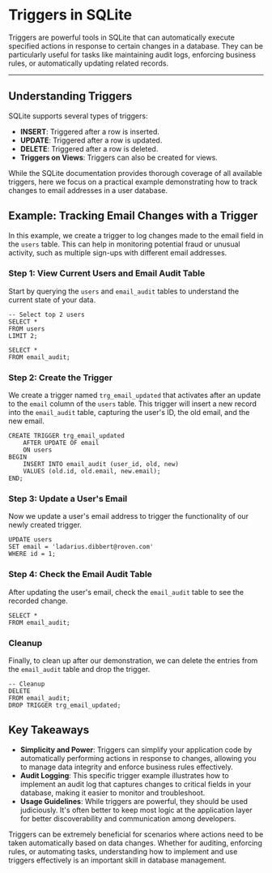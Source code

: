 # Triggers in SQLite

Triggers are powerful tools in SQLite that can automatically execute specified actions in response to certain changes in
a database. They can be particularly useful for tasks like maintaining audit logs, enforcing business rules, or
automatically updating related records.

--- 

## Understanding Triggers

SQLite supports several types of triggers:

- **INSERT**: Triggered after a row is inserted.
- **UPDATE**: Triggered after a row is updated.
- **DELETE**: Triggered after a row is deleted.
- **Triggers on Views**: Triggers can also be created for views.

While the SQLite documentation provides thorough coverage of all available triggers, here we focus on a practical
example demonstrating how to track changes to email addresses in a user database.

## Example: Tracking Email Changes with a Trigger

In this example, we create a trigger to log changes made to the email field in the `users` table. This can help in
monitoring potential fraud or unusual activity, such as multiple sign-ups with different email addresses.

### Step 1: View Current Users and Email Audit Table

Start by querying the `users` and `email_audit` tables to understand the current state of your data.

```sqlite
-- Select top 2 users
SELECT *
FROM users
LIMIT 2;

SELECT *
FROM email_audit;
```

### Step 2: Create the Trigger

We create a trigger named `trg_email_updated` that activates after an update to the `email` column of the `users` table.
This trigger will insert a new record into the `email_audit` table, capturing the user's ID, the old email, and the new
email.

```sqlite
CREATE TRIGGER trg_email_updated
    AFTER UPDATE OF email
    ON users
BEGIN
    INSERT INTO email_audit (user_id, old, new)
    VALUES (old.id, old.email, new.email);
END;
```

### Step 3: Update a User's Email

Now we update a user's email address to trigger the functionality of our newly created trigger.

```sqlite
UPDATE users
SET email = 'ladarius.dibbert@roven.com'
WHERE id = 1;
```

### Step 4: Check the Email Audit Table

After updating the user's email, check the `email_audit` table to see the recorded change.

```sqlite
SELECT *
FROM email_audit;
```

### Cleanup

Finally, to clean up after our demonstration, we can delete the entries from the `email_audit` table and drop the
trigger.

```sqlite
-- Cleanup
DELETE
FROM email_audit;
DROP TRIGGER trg_email_updated;
```

## Key Takeaways

- **Simplicity and Power**: Triggers can simplify your application code by automatically performing actions in response
  to changes, allowing you to manage data integrity and enforce business rules effectively.
- **Audit Logging**: This specific trigger example illustrates how to implement an audit log that captures changes to
  critical fields in your database, making it easier to monitor and troubleshoot.
- **Usage Guidelines**: While triggers are powerful, they should be used judiciously. It's often better to keep most
  logic at the application layer for better discoverability and communication among developers.

Triggers can be extremely beneficial for scenarios where actions need to be taken automatically based on data changes.
Whether for auditing, enforcing rules, or automating tasks, understanding how to implement and use triggers effectively
is an important skill in database management.